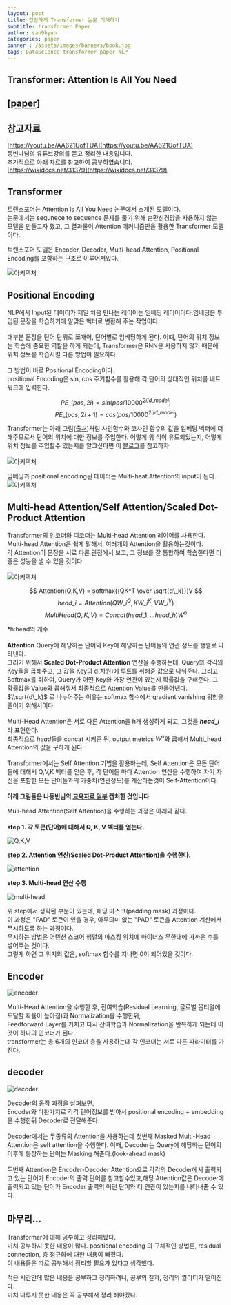```yaml
---
layout: post
title: 간단하게 Transformer 논문 이해하기
subtitle: transformer Paper
author: san9hyun
categories: paper
banner : /assets/images/banners/book.jpg
tags: DataScience transformer paper NLP 
---
```

## Transformer: Attention Is All You Need


## [[paper]](https://arxiv.org/abs/1706.03762)

## 참고자료

[https://youtu.be/AA621UofTUA](https://youtu.be/AA621UofTUA) <br> 
동빈나님의 유튜브강의를 듣고 정리한 내용입니다. <br> 
추가적으로 아래 자료를 참고하여 공부하였습니다. <br>
[https://wikidocs.net/31379](https://wikidocs.net/31379)

## Transformer

트랜스포머는 [Attention Is All You Need](https://arxiv.org/abs/1706.03762) 논문에서 소개된 모델이다.<br> 
논문에서는 sequnece to sequence 문제를 풀기 위해 순환신경망을 사용하지 않는 모델을 만들고자 했고, 그 결과물이 Attention 메커니즘만을 활용한 Transformer 모델이다.

트랜스포머 모델은 Encoder, Decoder, Multi-head Attention, Positional Encoding를 포함하는 구조로 이루어져있다.<br>

![아키텍처](/assets/images/contents/paper/transforemr/architecture.PNG)


## Positional Encoding

NLP에서 Input된 데이터가 제일 처음 만나는 레이어는 임베딩 레이어이다.임베딩은 투입된 문장을 학습하기에 알맞은 벡터로 변환해 주는 작업이다.<br>
<br>
대부분 문장을 단어 단위로 쪼개어, 단어별로 임베딩하게 된다. 이떄, 단어의 위치 정보는 학습에 중요한 역할을 하게 되는데, Transformer은 RNN을 사용하지 않기 때문에 위치 정보를 학습시킬 다른 방법이 필요하다.<br> 
<br>
그 방법이 바로 Positional Encoding이다.<br>
positional Encoding은 sin, cos 주기함수를 활용해 각 단어의 상대적인 위치를 네트워크에 입력한다.<br>

$$ PE\_{(pos,2i)} = sin(pos/10000^{2i/d\_model}) $$ $$ PE\_{(pos,2i+1)} = cos(pos/10000^{2i/d\_model}) $$

Transformer는 아래 그림([출처](https://wikidocs.net/31379))처럼 사인함수와 코사인 함수의 값을 임베딩 벡터에 더해주므로서 단어의 위치에 대한 정보를 주입한다. 어떻게 위 식이 유도되었는지, 어떻게 위치 정보를 주입할수 있는지를 알고싶다면 이 [블로그](https://hongl.tistory.com/231)를 참고하자<br>
<br>
![아키텍처](/assets/images/contents/paper/transforemr/positional_encoding.PNG) 
<br>

임베딩과 positional encoding된 데이터는 Multi-heat Attention의 input이 된다.
<br>
![아키텍처](/assets/images/contents/paper/transforemr/Attention1.PNG)

## Multi-head Attention/Self Attention/Scaled Dot-Product Attention
Transformer의 인코더와 디코더는 Multi-head Attention 레이어를 사용한다.<br>
Multi-head Attention은 쉽게 말해서, 여러개의 Attention을 활용하는것이다.<br>
각 Attention이 문장을 서로 다른 관점에서 보고, 그 정보를 잘 통합하여 학습한다면 더 좋은 성능을 낼 수 있을 것이다.<br>
<br>
![아키텍처](/assets/images/contents/paper/transforemr/multi-head-attention.PNG)

$$ Attention(Q,K,V) = softmax({QK^T \over \sqrt{d\_k}})V $$ 
$$ head\_i = Attention(QW\_i^Q, KW\_i^K, VW\_i^V) $$ 
$$ MultiHead(Q,K,V) = Concat(head\_1,...head\_h)W^o $$

\*h:head의 개수<br>
<br>
**Attention** Query에 해당하는 단어와 Key에 해당하는 단어들의 연관 정도를 행렬로 나타낸다.<br>
그러기 위해서 **Scaled Dot-Product Attention** 연산을 수행하는데, Query와 각각의 Key들을 곱해주고, 그 값을 Key의 d(차원)에 루트를 취해준 값으로 나눠준다. 그리고 Softmax를 취하여, Query가 어떤 Key와 가장 연관이 있는지 확률값을 구해준다. 그 확률값을 Value와 곱해줘서 최종적으로 Attention Value를 만들어낸다. $\\sqrt{d\_k}$ 로 나누어주는 이유는 softmax 함수에서 gradient vanishing 위험을 줄이기 위해서이다.<br>
<br>
Multi-Head Attention은 서로 다른 Attention을 h개 생성하게 되고, 그것을 **$head\_i$** 라 표현한다.  
최종적으로 $head$들을 concat 시켜준 뒤, output metrics $W^o$와 곱해서 Multi\_head Attention의 값을 구하게 된다.<br>
<br>
Transformer에서는 Self Attention 기법을 활용하는데, Self Attention은 모든 단어들에 대해서 Q,V,K 벡터를 얻은 후, 각 단어들 마다 Attention 연산을 수행하여
자기 자신을 포함한 모든 단어들과의 가중치(연관정도)를 계산하는것이 Self-Attention이다.<br>
<br>
**아래 그림들은 나동빈님의 [교육자료 일부](https://github.com/ndb796/Deep-Learning-Paper-Review-and-Practice/blob/master/lecture_notes/Transformer.pdf) 캡처한 것입니다**

Muli-head Attention(Self Attention)을 수행하는 과정은 아래와 같다.<br>
<br>
**step 1. 각 토큰(단어)에 대해서 Q, K, V 벡터를 얻는다.**<br>

![Q,K,V](/assets/images/contents/paper/transforemr/q_k_v.PNG)
<br>

**step 2. Attention 연산(Scaled Dot-Product Attention)을 수행한다.**<br>

![attention](/assets/images/contents/paper/transforemr/Attention2.PNG)
<br>

**step 3. Multi-head 연산 수행**

![multi-head](/assets/images/contents/paper/transforemr/multi-head-attention2.PNG)
<br>

위 step에서 생략된 부분이 있는데, 패딩 마스크(padding mask) 과정이다.<br>
이 과정은 "PAD" 토큰이 있을 경우, 아무의미 없는 "PAD" 토큰을 Attention 계산에서 무시하도록 하는 과정이다.<br>
무시하는 방법은 어텐션 스코어 행렬의 마스킹 위치에 마이너스 무한대에 가까운 수를 넣어주는 것이다.<br>
그렇게 하면 그 위치의 값은, softmax 함수를 지나면 0이 되어있을 것이다.

## Encoder
![encoder](/assets/images/contents/paper/transforemr/encoder.PNG)

Multi-Head Attention을 수행한 후, 잔여학습(Residual Learning, 글로벌 옵티멀에 도달할 확률이 높아짐)과 Normalization을 수행한뒤,<br>
Feedforward Layer를 거치고 다시 잔여학습과 Normalization을 반복하게 되는데 이것이 하나의 인코더가 된다.<br>
transformer는 총 6개의 인코더 층을 사용하는데 각 인코더는 서로 다른 파라미터를 가진다.

## decoder
![decoder](/assets/images/contents/paper/transforemr/decoder.PNG)

Decoder의 동작 과정을 살펴보면,<br>
Encoder와 마찬가지로 각각 단어정보를 받아서 positional encoding + embedding을 수행한뒤 Decoder로 전달해준다.<br>
<br>
Decoder에서는 두종류의 Attention을 사용하는데 첫번째 Masked Multi-Head Attention은 self attention을 수행한다. 이때, Decoder는 Query에 해당하는 단어의 이후에 등장하는 단어는 Masking 해준다.(look-ahead mask)<br>
<br>
두번째 Attention은 Encoder-Decoder Attention으로 각각의 Decoder에서 출력되고 있는 단어가 Encoder의 출력 단어를 참고할수있고,해당 Attention값은 Decoder에 출력되고 있는 단어가 Encoder 출력의 어떤 단어와 더 연관이 있는지를 나타내줄 수 있다.


## 마무리...
Transformer에 대해 공부하고 정리해봤다.<br> 
미처 공부하지 못한 내용이 많다. positional encoding 의 구체적인 방법론, residual connection, 층 정규화에 대한 내용이 빠졌다.<br>
이 내용들은 따로 공부해서 정리할 필요가 있다고 생각했다.<br>

적은 시간안에 많은 내용을 공부하고 정리하려니, 공부의 질과, 정리의 퀄리티가 떨어진다.<br>
미처 다루지 못한 내용은 꼭 공부해서 정리 해야겠다.
